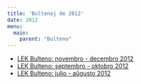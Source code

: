 ```yaml
---
title: 'Bultenoj de 2012'
date: 2012
menu:
  main:
    parent: "Bulteno"
---
```


* [LEK Bulteno: novembro - decembro 2012](/bultenoj/2012-11.pdf)
* [LEK Bulteno: septembro - oktobro 2012](/bultenoj/2012-09.pdf)
* [LEK Bulteno: julio - aŭgusto 2012](/bultenoj/2012-07.pdf)

